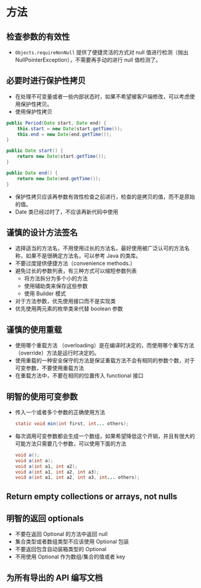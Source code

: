 # 方法
<!-- toc -->
## 检查参数的有效性
* `Objects.requireNonNull` 提供了便捷灵活的方式对 null 值进行检测（抛出 NullPointerException），不需要再手动的进行 null 值检测了。

## 必要时进行保护性拷贝
* 在处理不可变量或者一些内部状态时，如果不希望被客户端修改，可以考虑使用保护性拷贝。
* 使用保护性拷贝
```java
public Period(Date start, Date end) {
    this.start = new Date(start.getTime());
    this.end = new Date(end.getTime());
}

public Date start() {
    return new Date(start.getTime());
}

public Date end() {
    return new Date(end.getTime());
}
```
* 保护性拷贝应该再参数有效性检查之前进行，检查的是拷贝的值，而不是原始的值。
* Date 类已经过时了，不应该再新代码中使用

## 谨慎的设计方法签名
* 选择适当的方法名，不用使用过长的方法名，最好使用被广泛认可的方法名称，如果不是很确定方法名，可以参考 Java 的类库。
* 不要过度提供便捷方法（convenience  methods.）
* 避免过长的参数列表，有三种方式可以缩短参数列表
    - 将方法拆分为多个小的方法
    - 使用辅助类来保存这些参数
    - 使用 Builder 模式
* 对于方法参数，优先使用接口而不是实现类
* 优先使用两元素的枚举类来代替 boolean 参数

## 谨慎的使用重载
* 使用哪个重载方法 （overloading）是在编译时决定的，而使用哪个重写方法（override）方法是运行时决定的。
* 使用重载的一种安全保守的方法是保证重载方法不会有相同的参数个数，对于可变参数，不要使用重载方法
* 在重载方法中，不要在相同的位置传入 functional 接口

## 明智的使用可变参数
* 传入一个或者多个参数的正确使用方法
    ```java
    static void min(int first, int... others);
    ```
* 每次调用可变参数都会生成一个数组，如果希望降低这个开销，并且有很大的可能方法只需要几个参数，可以使用下面的方法
    ```java
    void a();
    void a(int a);
    void a(int a1, int a2);
    void a(int a1, int a2, int a3);
    void a(int a1, int a2, int a3, int... others);
    ```

## Return empty collections or arrays, not nulls

## 明智的返回 optionals
* 不要在返回 Optional 的方法中返回 null
* 集合类型或者数组类型不应该使用 Optional 包装
* 不要返回包含自动装箱类型的 Optional
* 不用使用 Optional 作为数组/集合的值或者 key

## 为所有导出的 API 编写文档
